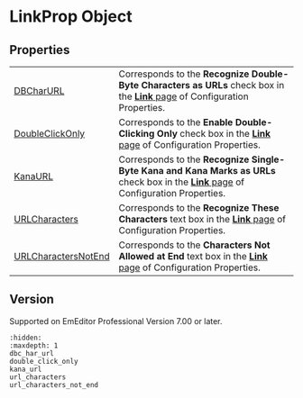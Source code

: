# LinkProp Object

## Properties

|     |     |
| --- | --- |
| [DBCharURL](dbc_har_url) | Corresponds to the **Recognize Double-Byte Characters as URLs** check box in the [**Link** page](../../dlg/properties/link/index) of Configuration Properties. |
| [DoubleClickOnly](double_click_only) | Corresponds to the **Enable Double-Clicking Only** check box in the [**Link** page](../../dlg/properties/link/index) of Configuration Properties. |
| [KanaURL](kana_url) | Corresponds to the **Recognize Single-Byte Kana and Kana Marks as URLs** check box in the [**Link** page](../../dlg/properties/link/index) of Configuration Properties. |
| [URLCharacters](url_characters) | Corresponds to the **Recognize These Characters** text box in the [**Link** page](../../dlg/properties/link/index) of Configuration Properties. |
| [URLCharactersNotEnd](url_characters_not_end) | Corresponds to the **Characters Not Allowed at End** text box in the [**Link** page](../../dlg/properties/link/index) of Configuration Properties. |

## Version

Supported on EmEditor Professional Version 7.00 or later.


```{toctree}
:hidden:
:maxdepth: 1
dbc_har_url
double_click_only
kana_url
url_characters
url_characters_not_end
```
